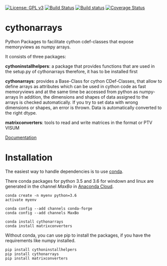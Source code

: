 
[![License: GPL v3](https://img.shields.io/badge/License-GPL%20v3-blue.svg)](http://www.gnu.org/licenses/gpl-3.0) 
[![Build Status](https://travis-ci.org/MaxBo/cythonarrays.svg?branch=master)](https://travis-ci.org/MaxBo/cythonarrays) 
[![Build status](https://ci.appveyor.com/api/projects/status/q0lek1t5tl5lcq29?svg=true)](https://ci.appveyor.com/project/MaxBo/cythonarrays)
[![Coverage Status](https://coveralls.io/repos/github/MaxBo/cythonarrays/badge.svg?branch=master)](https://coveralls.io/github/MaxBo/cythonarrays?branch=master)

# cythonarrays
Python Packages to facilitate cython cdef-classes that expose memoryviews as numpy arrays.

It consists of three packages:

**cythoninstallhelpers**:
a package that provides functions that are used in the setup.py of cythonarrays
therefore, it has to be installed first

**cythonarrays**: 
provides a Base-Class for cython CDef-Classes, that allow to define arrays
as attributes which can be used in cython code as fast memoryviews and at the same time
be accessed from python as numpy-arrays
In addition, the dimensions and shapes of data assigned to the arrays is checked automatically.
If you try to set data with wrong dimensions or shapes, an error is thrown.
Data is automatically converted to the right dtype.

**matrixconverters**:
tools to read and write matrices in the format or PTV VISUM

[Documentation](https://maxbo.github.io/cythonarrays/)

# Installation

The easiest way to handle dependencies is to use [conda](https://conda.io/miniconda.html).

There conda packages for python 3.5 and 3.6 for windown and linux are generated in the channel *MaxBo* in [Anaconda Cloud](https://anaconda.org/MaxBo).
```
conda create -n myenv python=3.6
activate myenv

conda config --add channels conda-forge
conda config --add channels MaxBo

conda install cythonarrays
conda install matrixconverters
```
Without conda, you can use pip to install the packages, if you have the requirements like numpy installed.

```
pip install cythoninstallhelpers
pip install cythonarrays
pip install matrixconverters
```
